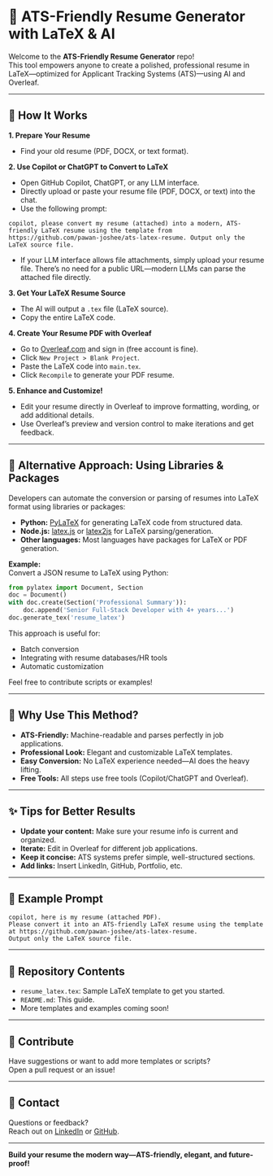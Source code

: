 # 📄 ATS-Friendly Resume Generator with LaTeX & AI

Welcome to the **ATS-Friendly Resume Generator** repo!  
This tool empowers anyone to create a polished, professional resume in LaTeX—optimized for Applicant Tracking Systems (ATS)—using AI and Overleaf.

---

## 🚀 How It Works

**1. Prepare Your Resume**
- Find your old resume (PDF, DOCX, or text format).

**2. Use Copilot or ChatGPT to Convert to LaTeX**

- Open GitHub Copilot, ChatGPT, or any LLM interface.
- Directly upload or paste your resume file (PDF, DOCX, or text) into the chat.
- Use the following prompt:

```
copilot, please convert my resume (attached) into a modern, ATS-friendly LaTeX resume using the template from https://github.com/pawan-joshee/ats-latex-resume. Output only the LaTeX source file.
```

- If your LLM interface allows file attachments, simply upload your resume file. There’s no need for a public URL—modern LLMs can parse the attached file directly.

**3. Get Your LaTeX Resume Source**
- The AI will output a `.tex` file (LaTeX source).
- Copy the entire LaTeX code.

**4. Create Your Resume PDF with Overleaf**
- Go to [Overleaf.com](https://overleaf.com) and sign in (free account is fine).
- Click `New Project > Blank Project`.
- Paste the LaTeX code into `main.tex`.
- Click `Recompile` to generate your PDF resume.

**5. Enhance and Customize!**
- Edit your resume directly in Overleaf to improve formatting, wording, or add additional details.
- Use Overleaf’s preview and version control to make iterations and get feedback.

---

## 🔄 Alternative Approach: Using Libraries & Packages

Developers can automate the conversion or parsing of resumes into LaTeX format using libraries or packages:

- **Python:** [PyLaTeX](https://github.com/JelteF/PyLaTeX) for generating LaTeX code from structured data.
- **Node.js:** [latex.js](https://github.com/michael-brade/LaTeX.js) or [latex2js](https://github.com/latex2js/latex2js) for LaTeX parsing/generation.
- **Other languages:** Most languages have packages for LaTeX or PDF generation.

**Example:**  
Convert a JSON resume to LaTeX using Python:

```python
from pylatex import Document, Section
doc = Document()
with doc.create(Section('Professional Summary')):
    doc.append('Senior Full-Stack Developer with 4+ years...')
doc.generate_tex('resume_latex')
```

This approach is useful for:
- Batch conversion
- Integrating with resume databases/HR tools
- Automatic customization

Feel free to contribute scripts or examples!

---

## 🧠 Why Use This Method?

- **ATS-Friendly:** Machine-readable and parses perfectly in job applications.
- **Professional Look:** Elegant and customizable LaTeX templates.
- **Easy Conversion:** No LaTeX experience needed—AI does the heavy lifting.
- **Free Tools:** All steps use free tools (Copilot/ChatGPT and Overleaf).

---

## ✨ Tips for Better Results

- **Update your content:** Make sure your resume info is current and organized.
- **Iterate:** Edit in Overleaf for different job applications.
- **Keep it concise:** ATS systems prefer simple, well-structured sections.
- **Add links:** Insert LinkedIn, GitHub, Portfolio, etc.

---

## 📝 Example Prompt

```
copilot, here is my resume (attached PDF).  
Please convert it into an ATS-friendly LaTeX resume using the template at https://github.com/pawan-joshee/ats-latex-resume.  
Output only the LaTeX source file.
```

---

## 📂 Repository Contents

- `resume_latex.tex`: Sample LaTeX template to get you started.
- `README.md`: This guide.
- More templates and examples coming soon!

---

## 🤝 Contribute

Have suggestions or want to add more templates or scripts?  
Open a pull request or an issue!

---

## 📧 Contact

Questions or feedback?  
Reach out on [LinkedIn](https://linkedin.com/in/pawan-pareek) or [GitHub](https://github.com/pawan-joshee).

---

**Build your resume the modern way—ATS-friendly, elegant, and future-proof!**
